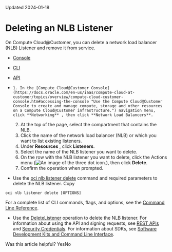 Updated 2024-01-18
# Deleting an NLB Listener
On Compute Cloud@Customer, you can delete a network load balancer (NLB) Listener and remove it from service.
  * [Console](https://docs.oracle.com/en-us/iaas/compute-cloud-at-customer/topics/nlb/deleting-an-nlb-listener.htm)
  * [CLI](https://docs.oracle.com/en-us/iaas/compute-cloud-at-customer/topics/nlb/deleting-an-nlb-listener.htm)
  * [API](https://docs.oracle.com/en-us/iaas/compute-cloud-at-customer/topics/nlb/deleting-an-nlb-listener.htm)


  *     1. In the [Compute Cloud@Customer Console](https://docs.oracle.com/en-us/iaas/compute-cloud-at-customer/topics/overview/compute-cloud-customer-console.htm#accessing-the-console "Use the Compute Cloud@Customer Console to create and manage compute, storage and other resources on a Compute Cloud@Customer infrastructure.") navigation menu, click **Networking** , then click **Network Load Balancers**.
    2. At the top of the page, select the compartment that contains the NLB.
    3. Click the name of the network load balancer (NLB) or which you want to list existing listeners. 
    4. Under **Resources** , click **Listeners**.
    5. Select the name of the NLB listener you want to delete. 
    6. On the row with the NLB listener you want to delete, click the Actions menu (![An image of the three dot icon.](https://docs.oracle.com/en-us/iaas/compute-cloud-at-customer/images/three-dots.png)), then click **Delete**.
    7. Confirm the operation when prompted.
  * Use the [oci nlb listener delete](https://docs.oracle.com/iaas/tools/oci-cli/latest/oci_cli_docs/cmdref/nlb/listener/delete.html) command and required parameters to delete the NLB listener.
Copy
```
oci nlb listener delete [OPTIONS]
```

For a complete list of CLI commands, flags, and options, see the [Command Line Reference](https://docs.oracle.com/iaas/tools/oci-cli/latest/oci_cli_docs/index.html).
  * Use the [DeleteListener](https://docs.oracle.com/iaas/api/#/en/networkloadbalancer/20200501/Listener/DeleteListener) operation to delete the NLB listener.
For information about using the API and signing requests, see [REST APIs](https://docs.oracle.com/iaas/Content/API/Concepts/usingapi.htm#REST_APIs) and [Security Credentials](https://docs.oracle.com/iaas/Content/General/Concepts/credentials.htm). For information about SDKs, see [Software Development Kits and Command Line Interface](https://docs.oracle.com/iaas/Content/API/Concepts/sdks.htm#Software_Development_Kits_and_Command_Line_Interface).


Was this article helpful?
YesNo

